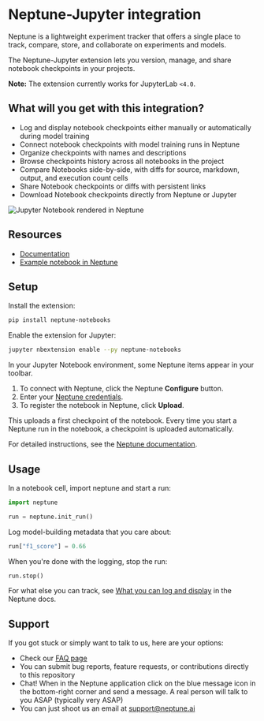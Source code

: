 # Neptune-Jupyter integration

Neptune is a lightweight experiment tracker that offers a single place to track, compare, store, and collaborate on experiments and models. 

The Neptune-Jupyter extension lets you version, manage, and share notebook checkpoints in your projects.

**Note:** The extension currently works for JupyterLab `<4.0`.

## What will you get with this integration?

* Log and display notebook checkpoints either manually or automatically during model training
* Connect notebook checkpoints with model training runs in Neptune
* Organize checkpoints with names and descriptions 
* Browse checkpoints history across all notebooks in the project
* Compare Notebooks side-by-side, with diffs for source, markdown, output, and execution count cells
* Share Notebook checkpoints or diffs with persistent links
* Download Notebook checkpoints directly from Neptune or Jupyter 

![Jupyter Notebook rendered in Neptune](https://docs.neptune.ai/img/app/notebook_view.png)

## Resources

* [Documentation](https://docs.neptune.ai/tools/jupyter/overview/)
* [Example notebook in Neptune](https://app.neptune.ai/neptune-ai/credit-default-prediction/n/exploring-application-table-ac75c237-1630-4109-b532-dd125badec0e/ca1df3be-b2e4-4b26-99d6-b7e98a3d4273)

## Setup

Install the extension:

```sh
pip install neptune-notebooks
```

Enable the extension for Jupyter:

```sh
jupyter nbextension enable --py neptune-notebooks
```

In your Jupyter Notebook environment, some Neptune items appear in your toolbar.

1. To connect with Neptune, click the Neptune **Configure** button.
2. Enter your [Neptune credentials](https://docs.neptune.ai/setup/setting_credentials/#finding-your-credentials).
3. To register the notebook in Neptune, click **Upload**.

This uploads a first checkpoint of the notebook. Every time you start a Neptune run in the notebook, a checkpoint is uploaded automatically.

For detailed instructions, see the [Neptune documentation](https://docs.neptune.ai/tools/jupyter/installing_extension/).

## Usage

In a notebook cell, import neptune and start a run:

```python
import neptune

run = neptune.init_run()
```

Log model-building metadata that you care about:

```python
run["f1_score"] = 0.66
```

When you're done with the logging, stop the run:

```python
run.stop()
```

For what else you can track, see [What you can log and display](https://docs.neptune.ai/logging/what_you_can_log/) in the Neptune docs.

## Support

If you got stuck or simply want to talk to us, here are your options:

* Check our [FAQ page](https://docs.neptune.ai/getting-started/getting-help#frequently-asked-questions)
* You can submit bug reports, feature requests, or contributions directly to this repository
* Chat! When in the Neptune application click on the blue message icon in the bottom-right corner and send a message. A real person will talk to you ASAP (typically very ASAP)
* You can just shoot us an email at support@neptune.ai

